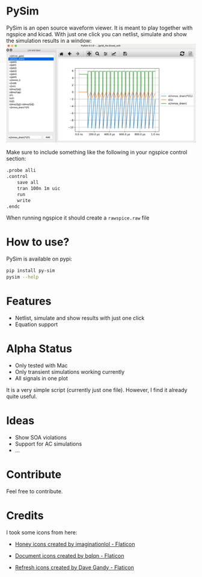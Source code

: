 # PySim
PySim is an open source waveform viewer.
It is meant to play together with ngspice and kicad. With just one click you can netlist, simulate and show the simulation results in a window:
![Example](doc/example.png)

Make sure to include something like the following in your ngspice control section:
``` spice
.probe alli
.control
	save all
    tran 100n 1m uic
    run
    write
.endc
```
When running ngspice it should create a `rawspice.raw` file

# How to use?

PySim is available on pypi:
``` bash
pip install py-sim
pysim --help
```

# Features

- Netlist, simulate and show results with just one click
- Equation support

# Alpha Status

- Only tested with Mac
- Only transient simulations working currently
- All signals in one plot

It is a very simple script (currently just one file). However, I find it already quite useful.

# Ideas

- Show SOA violations
- Support for AC simulations
- ...

# Contribute

Feel free to contribute.

# Credits

I took some icons from here:

- <a href="https://www.flaticon.com/free-icons/honey" title="honey icons">Honey icons created by imaginationlol - Flaticon</a>

- <a href="https://www.flaticon.com/free-icons/document" title="document icons">Document icons created by bqlqn - Flaticon</a>

- <a href="https://www.flaticon.com/free-icons/refresh" title="refresh icons">Refresh icons created by Dave Gandy - Flaticon</a>
